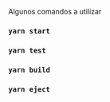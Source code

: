 
Algunos comandos a utilizar



### `yarn start`



### `yarn test`



### `yarn build`


### `yarn eject`






